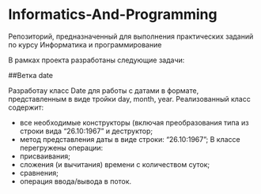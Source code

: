 # Informatics-And-Programming
Репозиторий, предназначенный для выполнения практических заданий по курсу Информатика и программирование

В рамках проекта разработаны следующие задачи:

##Ветка date

Разработаy класс Date для работы с датами в формате, представленным в виде тройки day, month,
year.
Реализованный класс содержит:
* все необходимые конструкторы (включая преобразования типа из строки вида
“26.10:1967” и деструктор;
* метод представления даты в виде строки: “26.10:1967”;
В классе перегружены операции:
* присваивания;
* сложения (и вычитания) времени с количеством суток;
* сравнения;
* операция ввода/вывода в поток.
